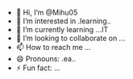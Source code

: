- 👋 Hi, I’m @Mihu05
- 👀 I’m interested in .learning..
- 🌱 I’m currently learning ...IT
- 💞️ I’m looking to collaborate on ...
- 📫 How to reach me ...
- 😄 Pronouns: .ea..
- ⚡ Fun fact: ...

<!---
Mihu05/Mihu05 is a ✨ special ✨ repository because its `README.md` (this file) appears on your GitHub profile.
You can click the Preview link to take a look at your changes.
--->
